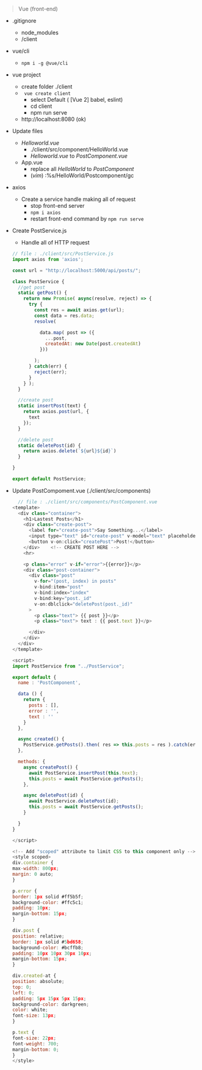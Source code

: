 > Vue (front-end)
> 
* .gitignore
  * node_modules
  * /client

* vue/cli
  * ```npm i -g @vue/cli```

* vue project
  * create folder ./client
  * ``` vue create client```
    * select Default ( [Vue 2] babel, eslint)
    * cd client
    * npm run serve
  * http://localhost:8080 (ok)

* Update files
  * *Helloworld.vue*
    * ./client/src/component/HelloWorld.vue
    * *Helloworld.vue* to *PostComponent.vue*
  * App.vue
    * replace all *HelloWorld* to *PostComponent*
    * (*vim*) :%s/HelloWorld/Postcomponent/gc

* axios
  * Create a service handle making all of request
    * stop front-end server
    * ```npm i axios```
    * restart front-end command by ```npm run serve```

* Create PostService.js
  * Handle all of HTTP request

  ```js
  // file : ./client/src/PostService.js
  import axios from 'axios';

  const url = "http://localhost:5000/api/posts/";

  class PostService {
    //get post
    static getPost() {
      return new Promise( async(resolve, reject) => {
        try {
          const res = await axios.get(url);
          const data = res.data;
          resolve(

            data.map( post => ({
              ...post,
              createdAt: new Date(post.createdAt)
            }))

          );
        } catch(err) {
          reject(err);
        }
      } );
    }

    //create post
    static insertPost(text) {
      return axios.post(url, {
        text
      });
    }

    //delete post
    static deletePost(id) {
      return axios.delete(`${url}${id}`)
    }

  }

  export default PostService;
  ```

* Update PostCompoment.vue (./client/src/components)
  ```js
    // file : ./client/src/components/PostComponent.vue
  <template>
    <div class="container">
      <h1>Lastest Posts</h1>
      <div class="create-post">
        <label for="create-post">Say Something...</label>
        <input type="text" id="create-post" v-model="text" placeholder="Create a post">
        <button v-on:click="createPost">Post!</button>
      </div>    <!-- CREATE POST HERE -->
      <hr>

      <p class="error" v-if="error">{{error}}</p>
      <div class="post-container">
        <div class="post"
          v-for="(post, index) in posts"
          v-bind:item="post"
          v-bind:index="index"
          v-bind:key="post._id" 
          v-on:dblclick="deletePost(post._id)"
        >
          <p class="text"> {{ post }}</p>
          <p class="text"> text : {{ post.text }}</p>

        </div>
      </div>
    </div>
  </template>

  <script>
  import PostService from "../PostService";

  export default {
    name : 'PostComponent',

    data () {
      return {
        posts : [],
        error : '',
        text : ''
      }
    },

    async created() {
      PostService.getPosts().then( res => this.posts = res ).catch(err=>this.error = err);
    },

    methods: {
      async createPost() {
        await PostService.insertPost(this.text);
        this.posts = await PostService.getPosts();
      },

      async deletePost(id) {
        await PostService.deletePost(id);
        this.posts = await PostService.getPosts();
      }

    }
  }

  </script>

  <!-- Add "scoped" attribute to limit CSS to this component only -->
  <style scoped>
  div.container {
  max-width: 800px;
  margin: 0 auto;
  }

  p.error {
  border: 1px solid #ff5b5f;
  background-color: #ffc5c1;
  padding: 10px;
  margin-bottom: 15px;
  }

  div.post {
  position: relative;
  border: 1px solid #5bd658;
  background-color: #bcffb8;
  padding: 10px 10px 30px 10px;
  margin-bottom: 15px;
  }

  div.created-at {
  position: absolute;
  top: 0;
  left: 0;
  padding: 5px 15px 5px 15px;
  background-color: darkgreen;
  color: white;
  font-size: 13px;
  }

  p.text {
  font-size: 22px;
  font-weight: 700;
  margin-bottom: 0;
  }
  </style>
  ```

  
